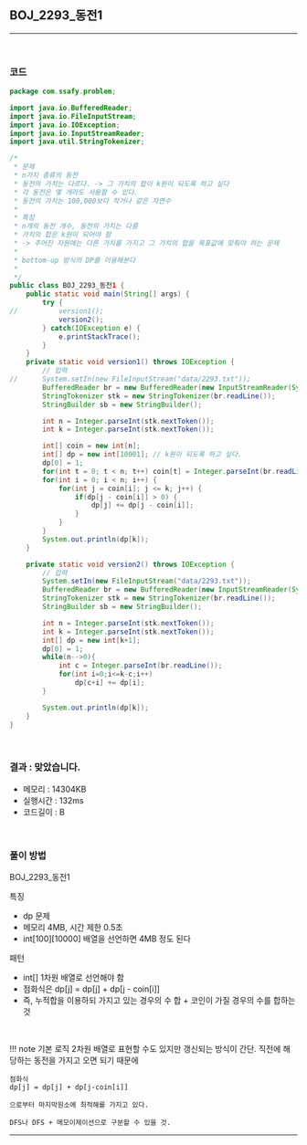 ## BOJ_2293_동전1

---

<br />

### 코드

```java
package com.ssafy.problem;

import java.io.BufferedReader;
import java.io.FileInputStream;
import java.io.IOException;
import java.io.InputStreamReader;
import java.util.StringTokenizer;

/*
 * 문제
 * n가지 종류의 동전
 * 동전의 가치는 다르다. -> 그 가치의 합이 k원이 되도록 하고 싶다
 * 각 동전은 몇 개라도 사용할 수 있다.
 * 동전의 가치는 100,000보다 작거나 같은 자연수
 *
 * 특징
 * n개의 동전 개수, 동전의 가치는 다름
 * 가치의 합은 k원이 되어야 함
 * -> 주어진 자원에는 다른 가치를 가지고 그 가치의 합을 목표값에 맞춰야 하는 문제
 *
 * bottom-up 방식의 DP를 이용해본다
 *
 */
public class BOJ_2293_동전1 {
	public static void main(String[] args) {
		try {
//			version1();
			version2();
		} catch(IOException e) {
			e.printStackTrace();
		}
	}
	private static void version1() throws IOException {
		// 입력
//		System.setIn(new FileInputStream("data/2293.txt"));
		BufferedReader br = new BufferedReader(new InputStreamReader(System.in));
		StringTokenizer stk = new StringTokenizer(br.readLine());
		StringBuilder sb = new StringBuilder();

		int n = Integer.parseInt(stk.nextToken());
		int k = Integer.parseInt(stk.nextToken());

		int[] coin = new int[n];
		int[] dp = new int[10001]; // k원이 되도록 하고 싶다.
		dp[0] = 1;
		for(int t = 0; t < n; t++) coin[t] = Integer.parseInt(br.readLine());
		for(int i = 0; i < n; i++) {
			for(int j = coin[i]; j <= k; j++) {
				if(dp[j - coin[i]] > 0) {
					dp[j] += dp[j - coin[i]];
				}
			}
		}
		System.out.println(dp[k]);
	}

	private static void version2() throws IOException {
		// 입력
		System.setIn(new FileInputStream("data/2293.txt"));
		BufferedReader br = new BufferedReader(new InputStreamReader(System.in));
		StringTokenizer stk = new StringTokenizer(br.readLine());
		StringBuilder sb = new StringBuilder();

		int n = Integer.parseInt(stk.nextToken());
		int k = Integer.parseInt(stk.nextToken());
		int[] dp = new int[k+1];
        dp[0] = 1;
        while(n-->0){
            int c = Integer.parseInt(br.readLine());
            for(int i=0;i<=k-c;i++)
                dp[c+i] += dp[i];
        }

		System.out.println(dp[k]);
	}
}
```

<br />


### 결과 : 맞았습니다.

- 메모리 : 14304KB
- 실행시간 : 132ms
- 코드길이 : B

<br />

### 풀이 방법

BOJ_2293_동전1

특징
- dp 문제
- 메모리 4MB, 시간 제한 0.5초
- int[100][10000] 배열을 선언하면 4MB 정도 된다

패턴
- int[] 1차원 배열로 선언해야 함
- 점화식은 dp[j] = dp[j] + dp[j - coin[i]]
- 즉, 누적합을 이용하되 가지고 있는 경우의 수 합 + 코인이 가질 경우의 수를 합하는 것

<br />

<!--추가 내용 있다면 더 적어주시면 됩니다-->
!!! note
	기본 로직
	2차원 배열로 표현할 수도 있지만 갱신되는 방식이 간단. 직전에 해당하는 동전을 가지고 오면 되기 때문에 

	점화식
	dp[j] = dp[j] + dp[j-coin[i]]

	으로부터 마지막원소에 최적해를 가지고 있다. 

	DFS나 DFS + 메모이제이션으로 구분할 수 있을 것.
---
